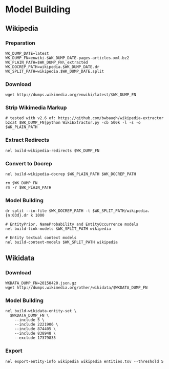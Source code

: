 Model Building
===================

## Wikipedia

### Preparation
```
WK_DUMP_DATE=latest
WK_DUMP_FN=enwiki-$WK_DUMP_DATE-pages-articles.xml.bz2
WK_PLAIN_PATH=$WK_DUMP_FN\_extracted
WK_DOCREP_PATH=wikipedia.$WK_DUMP_DATE.dr
WK_SPLIT_PATH=wikipedia.$WK_DUMP_DATE.split
```
### Download
```
wget http://dumps.wikimedia.org/enwiki/latest/$WK_DUMP_FN
```
### Strip Wikimedia Markup
```
# tested with v2.6 of: https://github.com/bwbaugh/wikipedia-extractor
bzcat $WK_DUMP_FN|python WikiExtractor.py -cb 500k -l -s -o $WK_PLAIN_PATH
```

### Extract Redirects
```
nel build-wikipedia-redirects $WK_DUMP_FN
```

### Convert to Docrep
```
nel build-wikipedia-docrep $WK_PLAIN_PATH $WK_DOCREP_PATH

rm $WK_DUMP_FN
rm -r $WK_PLAIN_PATH
```

### Model Building
```
dr split --in-file $WK_DOCREP_PATH -t $WK_SPLIT_PATH/wikipedia.{n:03d}.dr k 1000

# EntityPrior, NameProbability and EntityOccurrence models
nel build-link-models $WK_SPLIT_PATH wikipedia

# Entity textual context models
nel build-context-models $WK_SPLIT_PATH wikipedia
```

## Wikidata

### Download
```
WKDATA_DUMP_FN=20150420.json.gz
wget http://dumps.wikimedia.org/other/wikidata/$WKDATA_DUMP_FN
```

### Model Building
```
nel build-wikidata-entity-set \
  $WKDATA_DUMP_FN \
    --include 5 \
    --include 2221906 \
    --include 874405 \
    --include 838948 \
    --exclude 17379835
```

### Export
```
nel export-entity-info wikipedia wikipedia entities.tsv --threshold 5
```
